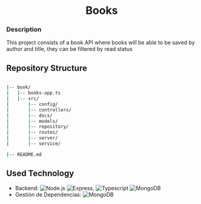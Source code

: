 <h1 align="center">Books</h1>

<h3 align="left">Description</h3>
This project consists of a book API where books will be able to be saved by author and title, they can be filtered by read status

## Repository Structure
``` bash

|-- book/
|   |-- books-app.ts
|   |-- src/
|       |-- config/
|       |-- controllers/
|       |-- docs/
|       |-- models/
|       |-- repository/
|       |-- routes/
|       |-- server/
|       |-- service/

|-- README.md
```

## Used Technology 
- Backend: ![Node.js](https://img.shields.io/badge/-Node.js-green) ![Express](https://img.shields.io/badge/-Express-lightgrey), ![Typescript](https://img.shields.io/badge/-Typescript-blue) ![MongoDB](https://img.shields.io/badge/-MongoDB-brightgreen)
- Gestión de Dependencias: ![MongoDB](https://img.shields.io/badge/-npm-brightgreen)

<!-- ### Configuration and Use -->
<!--      - Clone this repository: git clone https://github.com/TomQuintana/Meals-Proyect.git -->
<!--      - Install the frontend dependencies: cd frontend && npm install -->
<!--      - Install the backend dependencies: cd backend && npm install -->
<!--      - Set environment variables as needed in the backend/config directory - .env.example -->
<!--      - Start the backend server: cd backend && npm start -->
<!--      - Start the frontend application in development mode: cd frontend && npm start -->
